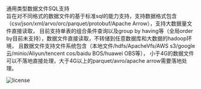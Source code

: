 #
通用类型数据文件SQL支持  
旨在对不同格式的数据文件的基于标准sql的能力支持，支持数据格式包含（csv/json/xml/arvo/orc/parquet/protobuf/Apache Arrow），支持大数据量文件直接读取，
目前支持单表的组合条件查询以及group by having等（全局order by目前未支持），数据文件直接读取，不转储到任意数据库和大数据的hadoop环境，
且数据文件支持文件系统包含（本地文件/hdfs/ApacheVfs/AWS s3/google云/minio/Aliyun/tencent cos/baidu BOS/huawei OBS等），
小于4G的数据文件可以不落地直接处理，大于4G以上的parquet/avro/apache arrow需要落地处理。


![license](https://img.shields.io/badge/license-Apache--2.0-green.svg)